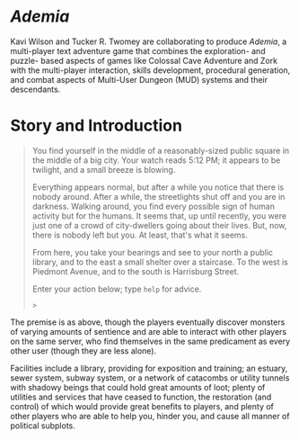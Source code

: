 # _Ademia_
Kavi Wilson and Tucker R. Twomey are collaborating to produce _Ademia_,
a multi-player text adventure game that combines the exploration- and puzzle-
based aspects of games like Colossal Cave Adventure and Zork with the
multi-player interaction, skills development, procedural generation,
and combat aspects of Multi-User Dungeon (MUD) systems and their descendants.

# Story and Introduction
> You find yourself in the middle of a reasonably-sized public square in the
> middle of a big city.
> Your watch reads 5:12 PM; it appears to be twilight,
> and a small breeze is blowing.
> 
> Everything appears normal, but after a while you notice that there is nobody
> around.
> After a while, the streetlights shut off and you are in darkness.
> Walking around, you find every possible sign of human activity but for the
> humans.
> It seems that, up until recently, you were just one of a crowd of
> city-dwellers going about their lives.
> But, now, there is nobody left but you.
> At least, that's what it seems.
>
> From here, you take your bearings and see to your north a public library,
> and to the east a small shelter over a staircase.
> To the west is Piedmont Avenue, and to the south is Harrisburg Street.
>
> Enter your action below; type `help` for advice.
>
> `>`

The premise is as above,
though the players eventually discover monsters of varying amounts of sentience
and are able to interact with other players on the same server,
who find themselves in the same predicament as every other user (though they are
less alone).

Facilities include a library, providing for exposition and training;
an estuary, sewer system, subway system, or a network of catacombs or utility
tunnels with shadowy beings that could hold great amounts of loot;
plenty of utilities and services that have ceased to function,
the restoration (and control) of which would provide great benefits to players,
and plenty of other players who are able to help you, hinder you, and cause all
manner of political subplots.
